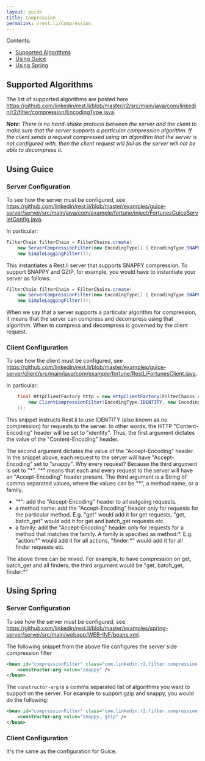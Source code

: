 ```yaml
---
layout: guide
title: Compression
permalink: /rest.li/Compression
---
```


Contents:
* [Supported Algorithms](https://github.com/linkedin/rest.li/wiki/Compression#supported-algorithms)
* [Using Guice](https://github.com/linkedin/rest.li/wiki/Compression#using-guice)
* [Using Spring](https://github.com/linkedin/rest.li/wiki/Compression#using-spring)

## Supported Algorithms

The list of supported algorithms are posted here https://github.com/linkedin/rest.li/blob/master/r2/src/main/java/com/linkedin/r2/filter/compression/EncodingType.java.

_**Note**: There is no hand-shake protocol between the server and the client to make sure that the server supports a particular compression algorithm. If the client sends a request compressed using an algorithm that the server is not configured with, then the client request will fail as the server will not be able to decompress it._

## Using Guice

### Server Configuration

To see how the server must be configured, see https://github.com/linkedin/rest.li/blob/master/examples/guice-server/server/src/main/java/com/example/fortune/inject/FortunesGuiceServletConfig.java.

In particular:
```java
FilterChain filterChain = FilterChains.create(
    new ServerCompressionFilter(new EncodingType[] { EncodingType.SNAPPY }),
    new SimpleLoggingFilter());
```

This instantiates a Rest.li server that supports SNAPPY compression. To support SNAPPY and GZIP, for example, you would have to instantiate your server as follows:
```java
FilterChain filterChain = FilterChains.create(
    new ServerCompressionFilter(new EncodingType[] { EncodingType.SNAPPY, EncodingType.GZIP }),
    new SimpleLoggingFilter());
```

When we say that a server supports a particular algorithm for compression, it means that the server can compress and decompress using that algorithm. When to compress and decompress is governed by the client request.

### Client Configuration

To see how the client must be configured, see https://github.com/linkedin/rest.li/blob/master/examples/guice-server/client/src/main/java/com/example/fortune/RestLiFortunesClient.java.

In particular:

```java
    final HttpClientFactory http = new HttpClientFactory(FilterChains.create(
        new ClientCompressionFilter(EncodingType.IDENTITY, new EncodingType[]{ EncodingType.SNAPPY}, "*")
    ));
```

This snippet instructs Rest.li to use IDENTITY (also known as no compression) for requests to the server. In other words, the HTTP "Content-Encoding" header will be set to "identity". Thus, the first argument dictates the value of the "Content-Encoding" header. 

The second argument dictates the value of the "Accept-Encoding" header. In the snippet above, each request to the server will have "Accept-Encoding" set to "snappy". Why every request? Because the third argument is set to "\*". "\*" means that each and every request to the server will have an "Accept-Encoding" header present. The third argument is a String of comma separated values, where the values can be "*", a method name, or a family.

* "*": add the "Accept-Encoding" header to all outgoing requests.
* a method name: add the "Accept-Encoding" header only for requests for the particular method. E.g. "get" would add it for get requests, "get, batch_get" would add it for get and batch_get requests etc.
* a family: add the "Accept-Encoding" header only for requests for a method that matches the family. A family is specified as method:\*. E.g. "action:\*" would add it for all actions, "finder:*" would add it for all finder requests etc.

The above three can be mixed. For example, to have compression on get, batch_get and all finders, the third argument would be "get, batch_get, finder:*"

## Using Spring

### Server Configuration

To see how the server must be configured, see https://github.com/linkedin/rest.li/blob/master/examples/spring-server/server/src/main/webapp/WEB-INF/beans.xml.

The following snippet from the above file configures the server side compression filter
```xml
<bean id="compressionFilter" class="com.linkedin.r2.filter.compression.ServerCompressionFilter" >
    <constructor-arg value="snappy" />
</bean>
```

The `constructor-arg` is a comma separated list of algorithms you want to support on the server. For example to support gzip and snappy, you would do the following:

```xml
<bean id="compressionFilter" class="com.linkedin.r2.filter.compression.ServerCompressionFilter" >
    <constructor-arg value="snappy, gzip" />
</bean>
```

### Client Configuration

It's the same as the configuration for Guice.